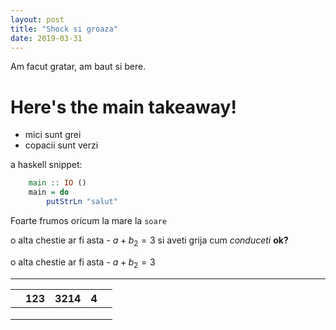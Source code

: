 ```yaml
---
layout: post
title: "Shock si groaza"
date: 2019-03-31
---
```

Am facut gratar, am baut si bere.

# Here's the main takeaway!

- mici sunt grei
- copacii sunt verzi
  
a haskell snippet:
```haskell
    main :: IO ()
    main = do
        putStrLn "salut"
```

Foarte frumos oricum la mare la `soare` 

o alta chestie ar fi asta - $a + b_2 = 3$ si aveti grija cum *conduceti* **ok?** 

o alta chestie ar fi asta - $a + b_2 = 3$ 

--- 

|   | 123 | 3214 | 4 |   |
|---|-----|------|---|---|
|   |     |      |   |   |
|   |     |      |   |   |
|   |     |      |   |   |  